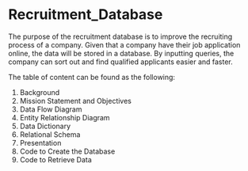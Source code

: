 # Recruitment_Database
The purpose of the recruitment database is to improve the recruiting process of a company. Given that a company have their job application online, the data will be stored in a database. By inputting queries, the company can sort out and find qualified applicants easier and faster.

The table of content can be found as the following:
1. Background
2. Mission Statement and Objectives
3. Data Flow Diagram
4. Entity Relationship Diagram
5. Data Dictionary
6. Relational Schema
7. Presentation
8. Code to Create the Database
9. Code to Retrieve Data
